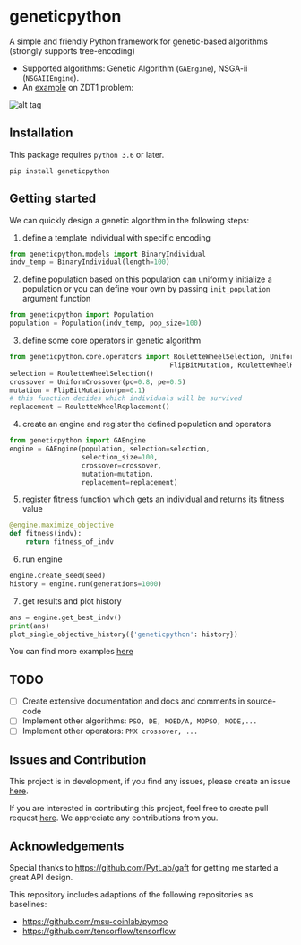 # geneticpython

A simple and friendly Python framework for genetic-based algorithms (strongly supports tree-encoding)

* Supported algorithms: Genetic Algorithm (`GAEngine`), NSGA-ii (`NSGAIIEngine`).
* An [example](https://github.com/ngocjr7/geneticpython/tree/master/examples) on ZDT1 problem:    

![alt tag](https://raw.githubusercontent.com/ngocjr7/geneticpython/master/examples/zdt1/solutions.gif)

## Installation

This package requires `python 3.6` or later.
```
pip install geneticpython
```

## Getting started

We can quickly design a genetic algorithm in the following steps:

1. define a template individual with specific encoding

```python
from geneticpython.models import BinaryIndividual
indv_temp = BinaryIndividual(length=100)
```

2. define population based on this population can uniformly initialize a population or you can define your own by passing `init_population` argument function

```python
from geneticpython import Population
population = Population(indv_temp, pop_size=100)
```
3. define some core operators in genetic algorithm

```python
from geneticpython.core.operators import RouletteWheelSelection, UniformCrossover, \
                                        FlipBitMutation, RouletteWheelReplacement
selection = RouletteWheelSelection()
crossover = UniformCrossover(pc=0.8, pe=0.5)
mutation = FlipBitMutation(pm=0.1)
# this function decides which individuals will be survived
replacement = RouletteWheelReplacement()
```

4. create an engine and register the defined population and operators

```python
from geneticpython import GAEngine
engine = GAEngine(population, selection=selection,
                  selection_size=100,
                  crossover=crossover,
                  mutation=mutation,
                  replacement=replacement)
```

5. register fitness function which gets an individual and returns its fitness value

```python
@engine.maximize_objective
def fitness(indv):
    return fitness_of_indv
```

6. run engine

```python
engine.create_seed(seed)
history = engine.run(generations=1000)
```

7. get results and plot history

```python
ans = engine.get_best_indv()
print(ans)
plot_single_objective_history({'geneticpython': history})
```

You can find more examples [here](https://github.com/ngocjr7/geneticpython/tree/master/examples)

## TODO

* [ ] Create extensive documentation and docs and comments in source-code
* [ ] Implement other algorithms: `PSO, DE, MOED/A, MOPSO, MODE,...`
* [ ] Implement other operators: `PMX crossover, ...`

## Issues and Contribution
This project is in development, if you find any issues, please create an issue [here](https://github.com/ngocjr7/geneticpython/issues).

If you are interested in contributing this project, feel free to create pull request [here](https://github.com/ngocjr7/geneticpython/pulls). We appreciate any contributions from you.

## Acknowledgements
Special thanks to https://github.com/PytLab/gaft for getting me started a great API design.

This repository includes adaptions of the following repositories as baselines:

* https://github.com/msu-coinlab/pymoo
* https://github.com/tensorflow/tensorflow
